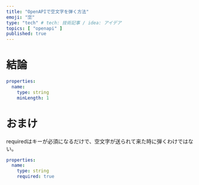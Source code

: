 ```yaml
---
title: "OpenAPIで空文字を弾く方法"
emoji: "🈳"
type: "tech" # tech: 技術記事 / idea: アイデア
topics: [ "openapi" ]
published: true
---
```


# 結論

```yml
properties:
  name:
    type: string
    minLength: 1
```

# おまけ

requiredはキーが必須になるだけで、空文字が送られて来た時に弾くわけではない。

```yml
properties:
  name:
    type: string
    required: true
```